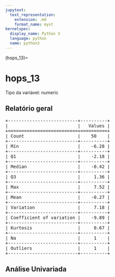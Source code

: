 ```yaml
--- 
jupytext:
  text_representation:
    extension: .md
    format_name: myst
kernelspec:
  display_name: Python 3
  language: python
  name: python3
---
```


(hops_13)= 

# hops_13
Tipo da variável: numeric
## Relatório geral

<pre>
+--------------------------+----------+
|                          |   Values |
+==========================+==========+
| Count                    |    50    |
+--------------------------+----------+
| Mín                      |    -6.28 |
+--------------------------+----------+
| Q1                       |    -2.18 |
+--------------------------+----------+
| Median                   |    -0.42 |
+--------------------------+----------+
| Q3                       |     1.36 |
+--------------------------+----------+
| Max                      |     7.52 |
+--------------------------+----------+
| Mean                     |    -0.27 |
+--------------------------+----------+
| Variation                |     7.18 |
+--------------------------+----------+
| Coefficient of variation |    -9.89 |
+--------------------------+----------+
| Kurtosis                 |     0.67 |
+--------------------------+----------+
| Na                       |     1    |
+--------------------------+----------+
| Outliers                 |     1    |
+--------------------------+----------+
</pre>



## Análise Univariada

<div><script src="https://cdn.plot.ly/plotly-latest.min.js"></script><div class="plotly-graph-div" id="64e55430-56a7-443c-b570-0d31006a9138" style="height:100%; width:100%;"></div><script type="text/javascript">                                    window.PLOTLYENV=window.PLOTLYENV || {};                                    if (document.getElementById("64e55430-56a7-443c-b570-0d31006a9138")) {                    Plotly.newPlot(                        "64e55430-56a7-443c-b570-0d31006a9138",                        [{"hovertemplate": "<b>%{x}:</b> %{y}", "legendgroup": "fill", "marker": {"color": "rgba(233, 75, 59, 1)"}, "name": "Fill", "showlegend": true, "type": "scatter", "x": ["2015-04-30T00:00:00", "2015-05-31T00:00:00", "2015-06-30T00:00:00", "2015-07-31T00:00:00", "2015-08-31T00:00:00", "2015-09-30T00:00:00", "2015-10-31T00:00:00", "2015-11-30T00:00:00", "2015-12-31T00:00:00", "2016-01-31T00:00:00", "2016-02-29T00:00:00", "2016-03-31T00:00:00", "2016-04-30T00:00:00", "2016-05-31T00:00:00", "2016-06-30T00:00:00", "2016-07-31T00:00:00", "2016-08-31T00:00:00", "2016-09-30T00:00:00", "2016-10-31T00:00:00", "2016-11-30T00:00:00", "2016-12-31T00:00:00", "2017-01-31T00:00:00", "2017-02-28T00:00:00", "2017-03-31T00:00:00", "2017-04-30T00:00:00", "2017-05-31T00:00:00", "2017-06-30T00:00:00", "2017-07-31T00:00:00", "2017-08-31T00:00:00", "2017-09-30T00:00:00", "2017-10-31T00:00:00", "2017-11-30T00:00:00", "2017-12-31T00:00:00", "2018-01-31T00:00:00", "2018-02-28T00:00:00", "2018-03-31T00:00:00", "2018-04-30T00:00:00", "2018-05-31T00:00:00", "2018-06-30T00:00:00", "2018-07-31T00:00:00", "2018-08-31T00:00:00", "2018-09-30T00:00:00", "2018-10-31T00:00:00", "2018-11-30T00:00:00", "2018-12-31T00:00:00", "2019-01-31T00:00:00", "2019-02-28T00:00:00", "2019-03-31T00:00:00", "2019-04-30T00:00:00", "2019-05-31T00:00:00", "2019-06-30T00:00:00"], "xaxis": "x", "y": [1.0, 1.0, -2.39992854285104, 7.518697916705714, 0.7272353038238409, -1.4826798573581037, 1.4146050457705388, -4.545039859058728, -2.502405137925936, 2.141155843974787, -1.826649887522136, -1.0672450563983014, 1.6115585694393455, -3.61447410653326, -0.4479222639595161, 0.6226314182954265, 2.83529279375688, 5.71819889309228, -1.1033469065982646, 0.6881368525396075, -0.4001513239541476, 0.6599859032139798, -0.2906751273565181, 2.2543415824497157, -0.453037193945528, -0.4451991023176003, -1.2506089725128893, 1.8221650020126519, -2.7306794660300797, -2.437488523276316, 1.0981514429200123, 0.1653312727857586, -3.100656777186641, 3.27610819019036, -1.2688053583075996, 1.9875752113852447, -6.281178743456224, 0.7867591456395385, -2.2936219932609982, 1.9461585758149205, -5.146462839798361, -1.1413496072320066, 2.3133634299917416, -3.0505581432061497, 1.2063343408396527, -3.6338636680740986, -0.5160037013348446, -0.13094575002214126, 4.033948741132464, -4.984962496790418, -0.8208885089934747], "yaxis": "y"}, {"hovertemplate": "<b>%{x}:</b> %{y}", "legendgroup": "orig", "marker": {"color": "rgba(20, 36, 44, 1)"}, "name": "Original", "showlegend": true, "type": "scatter", "x": ["2015-04-30T00:00:00", "2015-05-31T00:00:00", "2015-06-30T00:00:00", "2015-07-31T00:00:00", "2015-08-31T00:00:00", "2015-09-30T00:00:00", "2015-10-31T00:00:00", "2015-11-30T00:00:00", "2015-12-31T00:00:00", "2016-01-31T00:00:00", "2016-02-29T00:00:00", "2016-03-31T00:00:00", "2016-04-30T00:00:00", "2016-05-31T00:00:00", "2016-06-30T00:00:00", "2016-07-31T00:00:00", "2016-08-31T00:00:00", "2016-09-30T00:00:00", "2016-10-31T00:00:00", "2016-11-30T00:00:00", "2016-12-31T00:00:00", "2017-01-31T00:00:00", "2017-02-28T00:00:00", "2017-03-31T00:00:00", "2017-04-30T00:00:00", "2017-05-31T00:00:00", "2017-06-30T00:00:00", "2017-07-31T00:00:00", "2017-08-31T00:00:00", "2017-09-30T00:00:00", "2017-10-31T00:00:00", "2017-11-30T00:00:00", "2017-12-31T00:00:00", "2018-01-31T00:00:00", "2018-02-28T00:00:00", "2018-03-31T00:00:00", "2018-04-30T00:00:00", "2018-05-31T00:00:00", "2018-06-30T00:00:00", "2018-07-31T00:00:00", "2018-08-31T00:00:00", "2018-09-30T00:00:00", "2018-10-31T00:00:00", "2018-11-30T00:00:00", "2018-12-31T00:00:00", "2019-01-31T00:00:00", "2019-02-28T00:00:00", "2019-03-31T00:00:00", "2019-04-30T00:00:00", "2019-05-31T00:00:00", "2019-06-30T00:00:00"], "xaxis": "x", "y": [null, 1.0, -2.39992854285104, 7.518697916705714, 0.7272353038238409, -1.4826798573581037, 1.4146050457705388, -4.545039859058728, -2.502405137925936, 2.141155843974787, -1.826649887522136, -1.0672450563983014, 1.6115585694393455, -3.61447410653326, -0.4479222639595161, 0.6226314182954265, 2.83529279375688, 5.71819889309228, -1.1033469065982646, 0.6881368525396075, -0.4001513239541476, 0.6599859032139798, -0.2906751273565181, 2.2543415824497157, -0.453037193945528, -0.4451991023176003, -1.2506089725128893, 1.8221650020126519, -2.7306794660300797, -2.437488523276316, 1.0981514429200123, 0.1653312727857586, -3.100656777186641, 3.27610819019036, -1.2688053583075996, 1.9875752113852447, -6.281178743456224, 0.7867591456395385, -2.2936219932609982, 1.9461585758149205, -5.146462839798361, -1.1413496072320066, 2.3133634299917416, -3.0505581432061497, 1.2063343408396527, -3.6338636680740986, -0.5160037013348446, -0.13094575002214126, 4.033948741132464, -4.984962496790418, -0.8208885089934747], "yaxis": "y"}, {"hovertemplate": "<b>%{x}:</b> %{y}", "legendgroup": "fill", "marker": {"color": "rgba(233, 75, 59, 1)"}, "name": "Fill", "showlegend": false, "type": "scatter", "x": ["2015-04-30T00:00:00", "2015-05-31T00:00:00", "2015-06-30T00:00:00", "2015-07-31T00:00:00", "2015-08-31T00:00:00", "2015-09-30T00:00:00", "2015-10-31T00:00:00", "2015-11-30T00:00:00", "2015-12-31T00:00:00", "2016-01-31T00:00:00", "2016-02-29T00:00:00", "2016-03-31T00:00:00", "2016-04-30T00:00:00", "2016-05-31T00:00:00", "2016-06-30T00:00:00", "2016-07-31T00:00:00", "2016-08-31T00:00:00", "2016-09-30T00:00:00", "2016-10-31T00:00:00", "2016-11-30T00:00:00", "2016-12-31T00:00:00", "2017-01-31T00:00:00", "2017-02-28T00:00:00", "2017-03-31T00:00:00", "2017-04-30T00:00:00", "2017-05-31T00:00:00", "2017-06-30T00:00:00", "2017-07-31T00:00:00", "2017-08-31T00:00:00", "2017-09-30T00:00:00", "2017-10-31T00:00:00", "2017-11-30T00:00:00", "2017-12-31T00:00:00", "2018-01-31T00:00:00", "2018-02-28T00:00:00", "2018-03-31T00:00:00", "2018-04-30T00:00:00", "2018-05-31T00:00:00", "2018-06-30T00:00:00", "2018-07-31T00:00:00", "2018-08-31T00:00:00", "2018-09-30T00:00:00", "2018-10-31T00:00:00", "2018-11-30T00:00:00", "2018-12-31T00:00:00", "2019-01-31T00:00:00", "2019-02-28T00:00:00", "2019-03-31T00:00:00", "2019-04-30T00:00:00", "2019-05-31T00:00:00", "2019-06-30T00:00:00"], "xaxis": "x2", "y": [null, 1.0, -2.39992854285104, 7.518697916705714, 0.7272353038238409, -1.4826798573581037, 1.4146050457705388, -4.545039859058728, -2.502405137925936, 2.141155843974787, -1.826649887522136, -1.0672450563983014, 1.6115585694393455, -3.61447410653326, -0.4479222639595161, 0.6226314182954265, 2.83529279375688, 5.71819889309228, -1.1033469065982646, 0.6881368525396075, -0.4001513239541476, 0.6599859032139798, -0.2906751273565181, 2.2543415824497157, -0.453037193945528, -0.4451991023176003, -1.2506089725128893, 1.8221650020126519, -2.7306794660300797, -2.437488523276316, 1.0981514429200123, 0.1653312727857586, -3.100656777186641, 3.27610819019036, -1.2688053583075996, 1.9875752113852447, -6.281178743456224, 0.7867591456395385, -2.2936219932609982, 1.9461585758149205, -5.146462839798361, -1.1413496072320066, 2.3133634299917416, -3.0505581432061497, 1.2063343408396527, -3.6338636680740986, -0.5160037013348446, -0.13094575002214126, 4.033948741132464, -4.984962496790418, -0.8208885089934747], "yaxis": "y2"}, {"hovertemplate": "<b>%{x}:</b> %{y}", "legendgroup": "orig", "marker": {"color": "rgba(20, 36, 44, 1)"}, "name": "Original", "showlegend": false, "type": "scatter", "x": ["2015-04-30T00:00:00", "2015-05-31T00:00:00", "2015-06-30T00:00:00", "2015-07-31T00:00:00", "2015-08-31T00:00:00", "2015-09-30T00:00:00", "2015-10-31T00:00:00", "2015-11-30T00:00:00", "2015-12-31T00:00:00", "2016-01-31T00:00:00", "2016-02-29T00:00:00", "2016-03-31T00:00:00", "2016-04-30T00:00:00", "2016-05-31T00:00:00", "2016-06-30T00:00:00", "2016-07-31T00:00:00", "2016-08-31T00:00:00", "2016-09-30T00:00:00", "2016-10-31T00:00:00", "2016-11-30T00:00:00", "2016-12-31T00:00:00", "2017-01-31T00:00:00", "2017-02-28T00:00:00", "2017-03-31T00:00:00", "2017-04-30T00:00:00", "2017-05-31T00:00:00", "2017-06-30T00:00:00", "2017-07-31T00:00:00", "2017-08-31T00:00:00", "2017-09-30T00:00:00", "2017-10-31T00:00:00", "2017-11-30T00:00:00", "2017-12-31T00:00:00", "2018-01-31T00:00:00", "2018-02-28T00:00:00", "2018-03-31T00:00:00", "2018-04-30T00:00:00", "2018-05-31T00:00:00", "2018-06-30T00:00:00", "2018-07-31T00:00:00", "2018-08-31T00:00:00", "2018-09-30T00:00:00", "2018-10-31T00:00:00", "2018-11-30T00:00:00", "2018-12-31T00:00:00", "2019-01-31T00:00:00", "2019-02-28T00:00:00", "2019-03-31T00:00:00", "2019-04-30T00:00:00", "2019-05-31T00:00:00", "2019-06-30T00:00:00"], "xaxis": "x2", "y": [null, 1.0, -2.39992854285104, 7.518697916705714, 0.7272353038238409, -1.4826798573581037, 1.4146050457705388, -4.545039859058728, -2.502405137925936, 2.141155843974787, -1.826649887522136, -1.0672450563983014, 1.6115585694393455, -3.61447410653326, -0.4479222639595161, 0.6226314182954265, 2.83529279375688, 5.71819889309228, -1.1033469065982646, 0.6881368525396075, -0.4001513239541476, 0.6599859032139798, -0.2906751273565181, 2.2543415824497157, -0.453037193945528, -0.4451991023176003, -1.2506089725128893, 1.8221650020126519, -2.7306794660300797, -2.437488523276316, 1.0981514429200123, 0.1653312727857586, -3.100656777186641, 3.27610819019036, -1.2688053583075996, 1.9875752113852447, -6.281178743456224, 0.7867591456395385, -2.2936219932609982, 1.9461585758149205, -5.146462839798361, -1.1413496072320066, 2.3133634299917416, -3.0505581432061497, 1.2063343408396527, -3.6338636680740986, -0.5160037013348446, -0.13094575002214126, 4.033948741132464, -4.984962496790418, -0.8208885089934747], "yaxis": "y2"}],                        {"annotations": [{"font": {"size": 16}, "showarrow": false, "text": "Backward fill", "x": 0.5, "xanchor": "center", "xref": "paper", "y": 1.0, "yanchor": "bottom", "yref": "paper"}, {"font": {"size": 16}, "showarrow": false, "text": "Interpola\u00e7\u00e3o linear", "x": 0.5, "xanchor": "center", "xref": "paper", "y": 0.425, "yanchor": "bottom", "yref": "paper"}], "hovermode": "closest", "margin": {"b": 50, "l": 50, "r": 50, "t": 100}, "paper_bgcolor": "rgba(0, 0, 0, 0)", "plot_bgcolor": "rgb(243, 243, 243)", "separators": ",.", "template": {"data": {"bar": [{"error_x": {"color": "#2a3f5f"}, "error_y": {"color": "#2a3f5f"}, "marker": {"line": {"color": "#E5ECF6", "width": 0.5}}, "type": "bar"}], "barpolar": [{"marker": {"line": {"color": "#E5ECF6", "width": 0.5}}, "type": "barpolar"}], "carpet": [{"aaxis": {"endlinecolor": "#2a3f5f", "gridcolor": "white", "linecolor": "white", "minorgridcolor": "white", "startlinecolor": "#2a3f5f"}, "baxis": {"endlinecolor": "#2a3f5f", "gridcolor": "white", "linecolor": "white", "minorgridcolor": "white", "startlinecolor": "#2a3f5f"}, "type": "carpet"}], "choropleth": [{"colorbar": {"outlinewidth": 0, "ticks": ""}, "type": "choropleth"}], "contour": [{"colorbar": {"outlinewidth": 0, "ticks": ""}, "colorscale": [[0.0, "#0d0887"], [0.1111111111111111, "#46039f"], [0.2222222222222222, "#7201a8"], [0.3333333333333333, "#9c179e"], [0.4444444444444444, "#bd3786"], [0.5555555555555556, "#d8576b"], [0.6666666666666666, "#ed7953"], [0.7777777777777778, "#fb9f3a"], [0.8888888888888888, "#fdca26"], [1.0, "#f0f921"]], "type": "contour"}], "contourcarpet": [{"colorbar": {"outlinewidth": 0, "ticks": ""}, "type": "contourcarpet"}], "heatmap": [{"colorbar": {"outlinewidth": 0, "ticks": ""}, "colorscale": [[0.0, "#0d0887"], [0.1111111111111111, "#46039f"], [0.2222222222222222, "#7201a8"], [0.3333333333333333, "#9c179e"], [0.4444444444444444, "#bd3786"], [0.5555555555555556, "#d8576b"], [0.6666666666666666, "#ed7953"], [0.7777777777777778, "#fb9f3a"], [0.8888888888888888, "#fdca26"], [1.0, "#f0f921"]], "type": "heatmap"}], "heatmapgl": [{"colorbar": {"outlinewidth": 0, "ticks": ""}, "colorscale": [[0.0, "#0d0887"], [0.1111111111111111, "#46039f"], [0.2222222222222222, "#7201a8"], [0.3333333333333333, "#9c179e"], [0.4444444444444444, "#bd3786"], [0.5555555555555556, "#d8576b"], [0.6666666666666666, "#ed7953"], [0.7777777777777778, "#fb9f3a"], [0.8888888888888888, "#fdca26"], [1.0, "#f0f921"]], "type": "heatmapgl"}], "histogram": [{"marker": {"colorbar": {"outlinewidth": 0, "ticks": ""}}, "type": "histogram"}], "histogram2d": [{"colorbar": {"outlinewidth": 0, "ticks": ""}, "colorscale": [[0.0, "#0d0887"], [0.1111111111111111, "#46039f"], [0.2222222222222222, "#7201a8"], [0.3333333333333333, "#9c179e"], [0.4444444444444444, "#bd3786"], [0.5555555555555556, "#d8576b"], [0.6666666666666666, "#ed7953"], [0.7777777777777778, "#fb9f3a"], [0.8888888888888888, "#fdca26"], [1.0, "#f0f921"]], "type": "histogram2d"}], "histogram2dcontour": [{"colorbar": {"outlinewidth": 0, "ticks": ""}, "colorscale": [[0.0, "#0d0887"], [0.1111111111111111, "#46039f"], [0.2222222222222222, "#7201a8"], [0.3333333333333333, "#9c179e"], [0.4444444444444444, "#bd3786"], [0.5555555555555556, "#d8576b"], [0.6666666666666666, "#ed7953"], [0.7777777777777778, "#fb9f3a"], [0.8888888888888888, "#fdca26"], [1.0, "#f0f921"]], "type": "histogram2dcontour"}], "mesh3d": [{"colorbar": {"outlinewidth": 0, "ticks": ""}, "type": "mesh3d"}], "parcoords": [{"line": {"colorbar": {"outlinewidth": 0, "ticks": ""}}, "type": "parcoords"}], "pie": [{"automargin": true, "type": "pie"}], "scatter": [{"marker": {"colorbar": {"outlinewidth": 0, "ticks": ""}}, "type": "scatter"}], "scatter3d": [{"line": {"colorbar": {"outlinewidth": 0, "ticks": ""}}, "marker": {"colorbar": {"outlinewidth": 0, "ticks": ""}}, "type": "scatter3d"}], "scattercarpet": [{"marker": {"colorbar": {"outlinewidth": 0, "ticks": ""}}, "type": "scattercarpet"}], "scattergeo": [{"marker": {"colorbar": {"outlinewidth": 0, "ticks": ""}}, "type": "scattergeo"}], "scattergl": [{"marker": {"colorbar": {"outlinewidth": 0, "ticks": ""}}, "type": "scattergl"}], "scattermapbox": [{"marker": {"colorbar": {"outlinewidth": 0, "ticks": ""}}, "type": "scattermapbox"}], "scatterpolar": [{"marker": {"colorbar": {"outlinewidth": 0, "ticks": ""}}, "type": "scatterpolar"}], "scatterpolargl": [{"marker": {"colorbar": {"outlinewidth": 0, "ticks": ""}}, "type": "scatterpolargl"}], "scatterternary": [{"marker": {"colorbar": {"outlinewidth": 0, "ticks": ""}}, "type": "scatterternary"}], "surface": [{"colorbar": {"outlinewidth": 0, "ticks": ""}, "colorscale": [[0.0, "#0d0887"], [0.1111111111111111, "#46039f"], [0.2222222222222222, "#7201a8"], [0.3333333333333333, "#9c179e"], [0.4444444444444444, "#bd3786"], [0.5555555555555556, "#d8576b"], [0.6666666666666666, "#ed7953"], [0.7777777777777778, "#fb9f3a"], [0.8888888888888888, "#fdca26"], [1.0, "#f0f921"]], "type": "surface"}], "table": [{"cells": {"fill": {"color": "#EBF0F8"}, "line": {"color": "white"}}, "header": {"fill": {"color": "#C8D4E3"}, "line": {"color": "white"}}, "type": "table"}]}, "layout": {"annotationdefaults": {"arrowcolor": "#2a3f5f", "arrowhead": 0, "arrowwidth": 1}, "coloraxis": {"colorbar": {"outlinewidth": 0, "ticks": ""}}, "colorscale": {"diverging": [[0, "#8e0152"], [0.1, "#c51b7d"], [0.2, "#de77ae"], [0.3, "#f1b6da"], [0.4, "#fde0ef"], [0.5, "#f7f7f7"], [0.6, "#e6f5d0"], [0.7, "#b8e186"], [0.8, "#7fbc41"], [0.9, "#4d9221"], [1, "#276419"]], "sequential": [[0.0, "#0d0887"], [0.1111111111111111, "#46039f"], [0.2222222222222222, "#7201a8"], [0.3333333333333333, "#9c179e"], [0.4444444444444444, "#bd3786"], [0.5555555555555556, "#d8576b"], [0.6666666666666666, "#ed7953"], [0.7777777777777778, "#fb9f3a"], [0.8888888888888888, "#fdca26"], [1.0, "#f0f921"]], "sequentialminus": [[0.0, "#0d0887"], [0.1111111111111111, "#46039f"], [0.2222222222222222, "#7201a8"], [0.3333333333333333, "#9c179e"], [0.4444444444444444, "#bd3786"], [0.5555555555555556, "#d8576b"], [0.6666666666666666, "#ed7953"], [0.7777777777777778, "#fb9f3a"], [0.8888888888888888, "#fdca26"], [1.0, "#f0f921"]]}, "colorway": ["#636efa", "#EF553B", "#00cc96", "#ab63fa", "#FFA15A", "#19d3f3", "#FF6692", "#B6E880", "#FF97FF", "#FECB52"], "font": {"color": "#2a3f5f"}, "geo": {"bgcolor": "white", "lakecolor": "white", "landcolor": "#E5ECF6", "showlakes": true, "showland": true, "subunitcolor": "white"}, "hoverlabel": {"align": "left"}, "hovermode": "closest", "mapbox": {"style": "light"}, "paper_bgcolor": "white", "plot_bgcolor": "#E5ECF6", "polar": {"angularaxis": {"gridcolor": "white", "linecolor": "white", "ticks": ""}, "bgcolor": "#E5ECF6", "radialaxis": {"gridcolor": "white", "linecolor": "white", "ticks": ""}}, "scene": {"xaxis": {"backgroundcolor": "#E5ECF6", "gridcolor": "white", "gridwidth": 2, "linecolor": "white", "showbackground": true, "ticks": "", "zerolinecolor": "white"}, "yaxis": {"backgroundcolor": "#E5ECF6", "gridcolor": "white", "gridwidth": 2, "linecolor": "white", "showbackground": true, "ticks": "", "zerolinecolor": "white"}, "zaxis": {"backgroundcolor": "#E5ECF6", "gridcolor": "white", "gridwidth": 2, "linecolor": "white", "showbackground": true, "ticks": "", "zerolinecolor": "white"}}, "shapedefaults": {"line": {"color": "#2a3f5f"}}, "ternary": {"aaxis": {"gridcolor": "white", "linecolor": "white", "ticks": ""}, "baxis": {"gridcolor": "white", "linecolor": "white", "ticks": ""}, "bgcolor": "#E5ECF6", "caxis": {"gridcolor": "white", "linecolor": "white", "ticks": ""}}, "title": {"x": 0.05}, "xaxis": {"automargin": true, "gridcolor": "white", "linecolor": "white", "ticks": "", "title": {"standoff": 15}, "zerolinecolor": "white", "zerolinewidth": 2}, "yaxis": {"automargin": true, "gridcolor": "white", "linecolor": "white", "ticks": "", "title": {"standoff": 15}, "zerolinecolor": "white", "zerolinewidth": 2}}}, "title": {"text": "hops_13"}, "xaxis": {"anchor": "y", "domain": [0.0, 1.0], "linecolor": "rgba(100, 100, 100, 0)", "matches": "x2", "rangeselector": {"buttons": [{"count": 1, "label": "1m", "step": "month", "stepmode": "backward"}, {"count": 6, "label": "6m", "step": "month", "stepmode": "backward"}, {"count": 1, "label": "YTD", "step": "year", "stepmode": "todate"}, {"count": 1, "label": "1y", "step": "year", "stepmode": "backward"}, {"step": "all"}]}, "showgrid": false, "showticklabels": false, "tickfont": {"color": "rgba(100, 100, 100, 0.8)"}, "zeroline": false}, "xaxis2": {"anchor": "y2", "domain": [0.0, 1.0], "linecolor": "rgba(100, 100, 100, 0)", "rangeslider": {"thickness": 0.05, "visible": true}, "showgrid": false, "tickfont": {"color": "rgba(100, 100, 100, 0.8)"}, "zeroline": false}, "yaxis": {"anchor": "x", "domain": [0.575, 1.0], "linecolor": "rgba(100, 100, 100, 0)", "showgrid": false, "tickfont": {"color": "rgba(100, 100, 100, 0.8)"}, "zeroline": false}, "yaxis2": {"anchor": "x2", "domain": [0.0, 0.425], "linecolor": "rgba(100, 100, 100, 0)", "showgrid": false, "tickfont": {"color": "rgba(100, 100, 100, 0.8)"}, "zeroline": false}},                        {"displayModeBar": false, "showTips": false, "responsive": true}                    )                };                            </script></div>

<div><script src="https://cdn.plot.ly/plotly-latest.min.js"></script><div class="plotly-graph-div" id="a7bb853c-43e4-4e99-8545-4d07ac0f5c2e" style="height:800px; width:800px;"></div><script type="text/javascript">                                    window.PLOTLYENV=window.PLOTLYENV || {};                                    if (document.getElementById("a7bb853c-43e4-4e99-8545-4d07ac0f5c2e")) {                    Plotly.newPlot(                        "a7bb853c-43e4-4e99-8545-4d07ac0f5c2e",                        [{"hovertemplate": "%{y:,.2f}<extra></extra>", "marker": {"color": "rgba(20, 36, 44, 0.7)"}, "mode": "lines", "type": "scatter", "x": ["2015-04-30T00:00:00", "2015-05-31T00:00:00", "2015-06-30T00:00:00", "2015-07-31T00:00:00", "2015-08-31T00:00:00", "2015-09-30T00:00:00", "2015-10-31T00:00:00", "2015-11-30T00:00:00", "2015-12-31T00:00:00", "2016-01-31T00:00:00", "2016-02-29T00:00:00", "2016-03-31T00:00:00", "2016-04-30T00:00:00", "2016-05-31T00:00:00", "2016-06-30T00:00:00", "2016-07-31T00:00:00", "2016-08-31T00:00:00", "2016-09-30T00:00:00", "2016-10-31T00:00:00", "2016-11-30T00:00:00", "2016-12-31T00:00:00", "2017-01-31T00:00:00", "2017-02-28T00:00:00", "2017-03-31T00:00:00", "2017-04-30T00:00:00", "2017-05-31T00:00:00", "2017-06-30T00:00:00", "2017-07-31T00:00:00", "2017-08-31T00:00:00", "2017-09-30T00:00:00", "2017-10-31T00:00:00", "2017-11-30T00:00:00", "2017-12-31T00:00:00", "2018-01-31T00:00:00", "2018-02-28T00:00:00", "2018-03-31T00:00:00", "2018-04-30T00:00:00", "2018-05-31T00:00:00", "2018-06-30T00:00:00", "2018-07-31T00:00:00", "2018-08-31T00:00:00", "2018-09-30T00:00:00", "2018-10-31T00:00:00", "2018-11-30T00:00:00", "2018-12-31T00:00:00", "2019-01-31T00:00:00", "2019-02-28T00:00:00", "2019-03-31T00:00:00", "2019-04-30T00:00:00", "2019-05-31T00:00:00", "2019-06-30T00:00:00"], "xaxis": "x", "y": [1.0, 1.0, -2.39992854285104, 7.518697916705714, 0.7272353038238409, -1.4826798573581037, 1.4146050457705388, -4.545039859058728, -2.502405137925936, 2.141155843974787, -1.826649887522136, -1.0672450563983014, 1.6115585694393455, -3.61447410653326, -0.4479222639595161, 0.6226314182954265, 2.83529279375688, 5.71819889309228, -1.1033469065982646, 0.6881368525396075, -0.4001513239541476, 0.6599859032139798, -0.2906751273565181, 2.2543415824497157, -0.453037193945528, -0.4451991023176003, -1.2506089725128893, 1.8221650020126519, -2.7306794660300797, -2.437488523276316, 1.0981514429200123, 0.1653312727857586, -3.100656777186641, 3.27610819019036, -1.2688053583075996, 1.9875752113852447, -6.281178743456224, 0.7867591456395385, -2.2936219932609982, 1.9461585758149205, -5.146462839798361, -1.1413496072320066, 2.3133634299917416, -3.0505581432061497, 1.2063343408396527, -3.6338636680740986, -0.5160037013348446, -0.13094575002214126, 4.033948741132464, -4.984962496790418, -0.8208885089934747], "yaxis": "y"}, {"hovertemplate": "%{y:,.2f}<extra></extra>", "marker": {"color": "rgba(20, 36, 44, 0.7)"}, "mode": "lines", "type": "scatter", "x": ["2015-04-30T00:00:00", "2015-05-31T00:00:00", "2015-06-30T00:00:00", "2015-07-31T00:00:00", "2015-08-31T00:00:00", "2015-09-30T00:00:00", "2015-10-31T00:00:00", "2015-11-30T00:00:00", "2015-12-31T00:00:00", "2016-01-31T00:00:00", "2016-02-29T00:00:00", "2016-03-31T00:00:00", "2016-04-30T00:00:00", "2016-05-31T00:00:00", "2016-06-30T00:00:00", "2016-07-31T00:00:00", "2016-08-31T00:00:00", "2016-09-30T00:00:00", "2016-10-31T00:00:00", "2016-11-30T00:00:00", "2016-12-31T00:00:00", "2017-01-31T00:00:00", "2017-02-28T00:00:00", "2017-03-31T00:00:00", "2017-04-30T00:00:00", "2017-05-31T00:00:00", "2017-06-30T00:00:00", "2017-07-31T00:00:00", "2017-08-31T00:00:00", "2017-09-30T00:00:00", "2017-10-31T00:00:00", "2017-11-30T00:00:00", "2017-12-31T00:00:00", "2018-01-31T00:00:00", "2018-02-28T00:00:00", "2018-03-31T00:00:00", "2018-04-30T00:00:00", "2018-05-31T00:00:00", "2018-06-30T00:00:00", "2018-07-31T00:00:00", "2018-08-31T00:00:00", "2018-09-30T00:00:00", "2018-10-31T00:00:00", "2018-11-30T00:00:00", "2018-12-31T00:00:00", "2019-01-31T00:00:00", "2019-02-28T00:00:00", "2019-03-31T00:00:00", "2019-04-30T00:00:00", "2019-05-31T00:00:00", "2019-06-30T00:00:00"], "xaxis": "x2", "y": [-0.8695849892848754, -0.7950692592105119, -0.7205535291361483, -0.6460377990617849, -0.5715220689874214, -0.49700633891305784, 0.023627087823358983, -0.14316105955555403, -0.2540972190406264, -0.46009972818724154, -0.6596001035404603, -0.27172776019115097, -0.0766058102710852, 0.03652855469681204, 0.34217149326223395, 0.3680499879793581, 0.3703335221212253, 0.5727319137467934, 0.6251065335577577, 0.6711348352590404, 0.7697426809116357, 0.7862779673767961, 0.6043430225405573, 0.032607202700742355, -0.21548400841802082, -0.14553847634450298, -0.2798431027189339, -0.2833590679796053, -0.2151093989785512, -0.26698009072919915, -0.5209345874198311, -0.7124422249845627, -0.7045695071841864, -0.742861984140263, -0.8383532258055136, -0.8850050782106792, -0.7803654572475108, -0.8637270167858516, -0.8182644458677522, -0.926721976711009, -1.1832707350981633, -1.240175706116273, -0.8986504343170522, -0.7093418575604382, -0.8884663641505395, -1.043945085124164, -1.0654565695291116, -1.0869680539340592, -1.108479538339007, -1.1299910227439545, -1.151502507148902], "yaxis": "y2"}, {"hovertemplate": "%{y:,.2f}<extra></extra>", "marker": {"color": "rgba(20, 36, 44, 0.7)"}, "mode": "lines", "type": "scatter", "x": ["2015-04-30T00:00:00", "2015-05-31T00:00:00", "2015-06-30T00:00:00", "2015-07-31T00:00:00", "2015-08-31T00:00:00", "2015-09-30T00:00:00", "2015-10-31T00:00:00", "2015-11-30T00:00:00", "2015-12-31T00:00:00", "2016-01-31T00:00:00", "2016-02-29T00:00:00", "2016-03-31T00:00:00", "2016-04-30T00:00:00", "2016-05-31T00:00:00", "2016-06-30T00:00:00", "2016-07-31T00:00:00", "2016-08-31T00:00:00", "2016-09-30T00:00:00", "2016-10-31T00:00:00", "2016-11-30T00:00:00", "2016-12-31T00:00:00", "2017-01-31T00:00:00", "2017-02-28T00:00:00", "2017-03-31T00:00:00", "2017-04-30T00:00:00", "2017-05-31T00:00:00", "2017-06-30T00:00:00", "2017-07-31T00:00:00", "2017-08-31T00:00:00", "2017-09-30T00:00:00", "2017-10-31T00:00:00", "2017-11-30T00:00:00", "2017-12-31T00:00:00", "2018-01-31T00:00:00", "2018-02-28T00:00:00", "2018-03-31T00:00:00", "2018-04-30T00:00:00", "2018-05-31T00:00:00", "2018-06-30T00:00:00", "2018-07-31T00:00:00", "2018-08-31T00:00:00", "2018-09-30T00:00:00", "2018-10-31T00:00:00", "2018-11-30T00:00:00", "2018-12-31T00:00:00", "2019-01-31T00:00:00", "2019-02-28T00:00:00", "2019-03-31T00:00:00", "2019-04-30T00:00:00", "2019-05-31T00:00:00", "2019-06-30T00:00:00"], "xaxis": "x3", "y": [0.3814086058028884, -1.082969497465969, -1.127949267536906, 3.1384768126072156, -0.8897150113694253, 0.31107415226617485, 0.9124524735667258, -1.6730335220677222, -1.1408257517340619, 0.7650501453017523, -0.6967204290898654, 1.1027512897191933, 0.3814086058028884, -1.082969497465969, -1.127949267536906, 3.1384768126072156, -0.8897150113694253, 0.31107415226617485, 0.9124524735667258, -1.6730335220677222, -1.1408257517340619, 0.7650501453017523, -0.6967204290898654, 1.1027512897191933, 0.3814086058028884, -1.082969497465969, -1.127949267536906, 3.1384768126072156, -0.8897150113694253, 0.31107415226617485, 0.9124524735667258, -1.6730335220677222, -1.1408257517340619, 0.7650501453017523, -0.6967204290898654, 1.1027512897191933, 0.3814086058028884, -1.082969497465969, -1.127949267536906, 3.1384768126072156, -0.8897150113694253, 0.31107415226617485, 0.9124524735667258, -1.6730335220677222, -1.1408257517340619, 0.7650501453017523, -0.6967204290898654, 1.1027512897191933, 0.3814086058028884, -1.082969497465969, -1.127949267536906], "yaxis": "y3"}, {"hovertemplate": "%{y:,.2f}<extra></extra>", "marker": {"color": "rgba(20, 36, 44, 0.7)"}, "mode": "lines", "type": "scatter", "x": ["2015-04-30T00:00:00", "2015-05-31T00:00:00", "2015-06-30T00:00:00", "2015-07-31T00:00:00", "2015-08-31T00:00:00", "2015-09-30T00:00:00", "2015-10-31T00:00:00", "2015-11-30T00:00:00", "2015-12-31T00:00:00", "2016-01-31T00:00:00", "2016-02-29T00:00:00", "2016-03-31T00:00:00", "2016-04-30T00:00:00", "2016-05-31T00:00:00", "2016-06-30T00:00:00", "2016-07-31T00:00:00", "2016-08-31T00:00:00", "2016-09-30T00:00:00", "2016-10-31T00:00:00", "2016-11-30T00:00:00", "2016-12-31T00:00:00", "2017-01-31T00:00:00", "2017-02-28T00:00:00", "2017-03-31T00:00:00", "2017-04-30T00:00:00", "2017-05-31T00:00:00", "2017-06-30T00:00:00", "2017-07-31T00:00:00", "2017-08-31T00:00:00", "2017-09-30T00:00:00", "2017-10-31T00:00:00", "2017-11-30T00:00:00", "2017-12-31T00:00:00", "2018-01-31T00:00:00", "2018-02-28T00:00:00", "2018-03-31T00:00:00", "2018-04-30T00:00:00", "2018-05-31T00:00:00", "2018-06-30T00:00:00", "2018-07-31T00:00:00", "2018-08-31T00:00:00", "2018-09-30T00:00:00", "2018-10-31T00:00:00", "2018-11-30T00:00:00", "2018-12-31T00:00:00", "2019-01-31T00:00:00", "2019-02-28T00:00:00", "2019-03-31T00:00:00", "2019-04-30T00:00:00", "2019-05-31T00:00:00", "2019-06-30T00:00:00"], "xaxis": "x4", "y": [1.4881763834819872, 2.8780387566764807, -0.5514257461779857, 5.026258903160283, 2.1884723841806877, -1.2967476707112207, 0.47852548438045395, -2.7288452774354517, -1.1074821671512478, 1.836205426860276, -0.47032935489181016, -1.8982685859263437, 1.3067557739075424, -2.5680331637641034, 0.3378555103151559, -2.883895382291147, 3.35467428300508, 4.834392827079313, -2.640905913722748, 1.6900355393482893, -0.029068253131721455, -0.8913422094645687, -0.19829772080720998, 1.11898309002978, -0.6189617913303955, 0.7833088714928717, 0.15718339774295065, -1.0329527426149583, -1.6258550556821034, -2.481582584813292, 0.7066335567731176, 2.5508070198380435, -1.2552615182683928, 3.253920029028871, 0.2662682965877795, 1.7698289998767305, -5.882221892011602, 2.733455659891359, -0.34740827985634004, -0.26559626008128623, -3.073477093330773, -0.21224805338190844, 2.299561390742068, -0.6681827635779896, 3.235626456724254, -3.354968728251687, 1.2461732972841324, -0.14672898580727545, 4.761019673668583, -2.772001976580494, 1.4585632656923333], "yaxis": "y4"}],                        {"annotations": [{"font": {"size": 16}, "showarrow": false, "text": "observacoes", "x": 0.5, "xanchor": "center", "xref": "paper", "y": 1.0, "yanchor": "bottom", "yref": "paper"}, {"font": {"size": 16}, "showarrow": false, "text": "tendencia", "x": 0.5, "xanchor": "center", "xref": "paper", "y": 0.6160000000000001, "yanchor": "bottom", "yref": "paper"}, {"font": {"size": 16}, "showarrow": false, "text": "sazonalidade", "x": 0.5, "xanchor": "center", "xref": "paper", "y": 0.38400000000000006, "yanchor": "bottom", "yref": "paper"}, {"font": {"size": 16}, "showarrow": false, "text": "residuo", "x": 0.5, "xanchor": "center", "xref": "paper", "y": 0.15200000000000002, "yanchor": "bottom", "yref": "paper"}], "font": {"color": "rgba(20, 36, 44, 0.7)"}, "height": 800, "hovermode": "x", "margin": {"b": 50, "l": 50, "r": 50, "t": 100}, "paper_bgcolor": "rgba(0, 0, 0, 0)", "plot_bgcolor": "rgb(243, 243, 243)", "separators": ",.", "showlegend": false, "template": {"data": {"bar": [{"error_x": {"color": "#2a3f5f"}, "error_y": {"color": "#2a3f5f"}, "marker": {"line": {"color": "#E5ECF6", "width": 0.5}}, "type": "bar"}], "barpolar": [{"marker": {"line": {"color": "#E5ECF6", "width": 0.5}}, "type": "barpolar"}], "carpet": [{"aaxis": {"endlinecolor": "#2a3f5f", "gridcolor": "white", "linecolor": "white", "minorgridcolor": "white", "startlinecolor": "#2a3f5f"}, "baxis": {"endlinecolor": "#2a3f5f", "gridcolor": "white", "linecolor": "white", "minorgridcolor": "white", "startlinecolor": "#2a3f5f"}, "type": "carpet"}], "choropleth": [{"colorbar": {"outlinewidth": 0, "ticks": ""}, "type": "choropleth"}], "contour": [{"colorbar": {"outlinewidth": 0, "ticks": ""}, "colorscale": [[0.0, "#0d0887"], [0.1111111111111111, "#46039f"], [0.2222222222222222, "#7201a8"], [0.3333333333333333, "#9c179e"], [0.4444444444444444, "#bd3786"], [0.5555555555555556, "#d8576b"], [0.6666666666666666, "#ed7953"], [0.7777777777777778, "#fb9f3a"], [0.8888888888888888, "#fdca26"], [1.0, "#f0f921"]], "type": "contour"}], "contourcarpet": [{"colorbar": {"outlinewidth": 0, "ticks": ""}, "type": "contourcarpet"}], "heatmap": [{"colorbar": {"outlinewidth": 0, "ticks": ""}, "colorscale": [[0.0, "#0d0887"], [0.1111111111111111, "#46039f"], [0.2222222222222222, "#7201a8"], [0.3333333333333333, "#9c179e"], [0.4444444444444444, "#bd3786"], [0.5555555555555556, "#d8576b"], [0.6666666666666666, "#ed7953"], [0.7777777777777778, "#fb9f3a"], [0.8888888888888888, "#fdca26"], [1.0, "#f0f921"]], "type": "heatmap"}], "heatmapgl": [{"colorbar": {"outlinewidth": 0, "ticks": ""}, "colorscale": [[0.0, "#0d0887"], [0.1111111111111111, "#46039f"], [0.2222222222222222, "#7201a8"], [0.3333333333333333, "#9c179e"], [0.4444444444444444, "#bd3786"], [0.5555555555555556, "#d8576b"], [0.6666666666666666, "#ed7953"], [0.7777777777777778, "#fb9f3a"], [0.8888888888888888, "#fdca26"], [1.0, "#f0f921"]], "type": "heatmapgl"}], "histogram": [{"marker": {"colorbar": {"outlinewidth": 0, "ticks": ""}}, "type": "histogram"}], "histogram2d": [{"colorbar": {"outlinewidth": 0, "ticks": ""}, "colorscale": [[0.0, "#0d0887"], [0.1111111111111111, "#46039f"], [0.2222222222222222, "#7201a8"], [0.3333333333333333, "#9c179e"], [0.4444444444444444, "#bd3786"], [0.5555555555555556, "#d8576b"], [0.6666666666666666, "#ed7953"], [0.7777777777777778, "#fb9f3a"], [0.8888888888888888, "#fdca26"], [1.0, "#f0f921"]], "type": "histogram2d"}], "histogram2dcontour": [{"colorbar": {"outlinewidth": 0, "ticks": ""}, "colorscale": [[0.0, "#0d0887"], [0.1111111111111111, "#46039f"], [0.2222222222222222, "#7201a8"], [0.3333333333333333, "#9c179e"], [0.4444444444444444, "#bd3786"], [0.5555555555555556, "#d8576b"], [0.6666666666666666, "#ed7953"], [0.7777777777777778, "#fb9f3a"], [0.8888888888888888, "#fdca26"], [1.0, "#f0f921"]], "type": "histogram2dcontour"}], "mesh3d": [{"colorbar": {"outlinewidth": 0, "ticks": ""}, "type": "mesh3d"}], "parcoords": [{"line": {"colorbar": {"outlinewidth": 0, "ticks": ""}}, "type": "parcoords"}], "pie": [{"automargin": true, "type": "pie"}], "scatter": [{"marker": {"colorbar": {"outlinewidth": 0, "ticks": ""}}, "type": "scatter"}], "scatter3d": [{"line": {"colorbar": {"outlinewidth": 0, "ticks": ""}}, "marker": {"colorbar": {"outlinewidth": 0, "ticks": ""}}, "type": "scatter3d"}], "scattercarpet": [{"marker": {"colorbar": {"outlinewidth": 0, "ticks": ""}}, "type": "scattercarpet"}], "scattergeo": [{"marker": {"colorbar": {"outlinewidth": 0, "ticks": ""}}, "type": "scattergeo"}], "scattergl": [{"marker": {"colorbar": {"outlinewidth": 0, "ticks": ""}}, "type": "scattergl"}], "scattermapbox": [{"marker": {"colorbar": {"outlinewidth": 0, "ticks": ""}}, "type": "scattermapbox"}], "scatterpolar": [{"marker": {"colorbar": {"outlinewidth": 0, "ticks": ""}}, "type": "scatterpolar"}], "scatterpolargl": [{"marker": {"colorbar": {"outlinewidth": 0, "ticks": ""}}, "type": "scatterpolargl"}], "scatterternary": [{"marker": {"colorbar": {"outlinewidth": 0, "ticks": ""}}, "type": "scatterternary"}], "surface": [{"colorbar": {"outlinewidth": 0, "ticks": ""}, "colorscale": [[0.0, "#0d0887"], [0.1111111111111111, "#46039f"], [0.2222222222222222, "#7201a8"], [0.3333333333333333, "#9c179e"], [0.4444444444444444, "#bd3786"], [0.5555555555555556, "#d8576b"], [0.6666666666666666, "#ed7953"], [0.7777777777777778, "#fb9f3a"], [0.8888888888888888, "#fdca26"], [1.0, "#f0f921"]], "type": "surface"}], "table": [{"cells": {"fill": {"color": "#EBF0F8"}, "line": {"color": "white"}}, "header": {"fill": {"color": "#C8D4E3"}, "line": {"color": "white"}}, "type": "table"}]}, "layout": {"annotationdefaults": {"arrowcolor": "#2a3f5f", "arrowhead": 0, "arrowwidth": 1}, "coloraxis": {"colorbar": {"outlinewidth": 0, "ticks": ""}}, "colorscale": {"diverging": [[0, "#8e0152"], [0.1, "#c51b7d"], [0.2, "#de77ae"], [0.3, "#f1b6da"], [0.4, "#fde0ef"], [0.5, "#f7f7f7"], [0.6, "#e6f5d0"], [0.7, "#b8e186"], [0.8, "#7fbc41"], [0.9, "#4d9221"], [1, "#276419"]], "sequential": [[0.0, "#0d0887"], [0.1111111111111111, "#46039f"], [0.2222222222222222, "#7201a8"], [0.3333333333333333, "#9c179e"], [0.4444444444444444, "#bd3786"], [0.5555555555555556, "#d8576b"], [0.6666666666666666, "#ed7953"], [0.7777777777777778, "#fb9f3a"], [0.8888888888888888, "#fdca26"], [1.0, "#f0f921"]], "sequentialminus": [[0.0, "#0d0887"], [0.1111111111111111, "#46039f"], [0.2222222222222222, "#7201a8"], [0.3333333333333333, "#9c179e"], [0.4444444444444444, "#bd3786"], [0.5555555555555556, "#d8576b"], [0.6666666666666666, "#ed7953"], [0.7777777777777778, "#fb9f3a"], [0.8888888888888888, "#fdca26"], [1.0, "#f0f921"]]}, "colorway": ["#636efa", "#EF553B", "#00cc96", "#ab63fa", "#FFA15A", "#19d3f3", "#FF6692", "#B6E880", "#FF97FF", "#FECB52"], "font": {"color": "#2a3f5f"}, "geo": {"bgcolor": "white", "lakecolor": "white", "landcolor": "#E5ECF6", "showlakes": true, "showland": true, "subunitcolor": "white"}, "hoverlabel": {"align": "left"}, "hovermode": "closest", "mapbox": {"style": "light"}, "paper_bgcolor": "white", "plot_bgcolor": "#E5ECF6", "polar": {"angularaxis": {"gridcolor": "white", "linecolor": "white", "ticks": ""}, "bgcolor": "#E5ECF6", "radialaxis": {"gridcolor": "white", "linecolor": "white", "ticks": ""}}, "scene": {"xaxis": {"backgroundcolor": "#E5ECF6", "gridcolor": "white", "gridwidth": 2, "linecolor": "white", "showbackground": true, "ticks": "", "zerolinecolor": "white"}, "yaxis": {"backgroundcolor": "#E5ECF6", "gridcolor": "white", "gridwidth": 2, "linecolor": "white", "showbackground": true, "ticks": "", "zerolinecolor": "white"}, "zaxis": {"backgroundcolor": "#E5ECF6", "gridcolor": "white", "gridwidth": 2, "linecolor": "white", "showbackground": true, "ticks": "", "zerolinecolor": "white"}}, "shapedefaults": {"line": {"color": "#2a3f5f"}}, "ternary": {"aaxis": {"gridcolor": "white", "linecolor": "white", "ticks": ""}, "baxis": {"gridcolor": "white", "linecolor": "white", "ticks": ""}, "bgcolor": "#E5ECF6", "caxis": {"gridcolor": "white", "linecolor": "white", "ticks": ""}}, "title": {"x": 0.05}, "xaxis": {"automargin": true, "gridcolor": "white", "linecolor": "white", "ticks": "", "title": {"standoff": 15}, "zerolinecolor": "white", "zerolinewidth": 2}, "yaxis": {"automargin": true, "gridcolor": "white", "linecolor": "white", "ticks": "", "title": {"standoff": 15}, "zerolinecolor": "white", "zerolinewidth": 2}}}, "title": {"font": {"color": "rgba(20, 36, 44, 0.7)"}, "text": "hops_13 with additive decomposition."}, "width": 800, "xaxis": {"anchor": "y", "domain": [0.0, 1.0], "linecolor": "rgba(100, 100, 100, 0)", "matches": "x4", "rangeselector": {"buttons": [{"count": 1, "label": "1m", "step": "month", "stepmode": "backward"}, {"count": 6, "label": "6m", "step": "month", "stepmode": "backward"}, {"count": 1, "label": "YTD", "step": "year", "stepmode": "todate"}, {"count": 1, "label": "1y", "step": "year", "stepmode": "backward"}, {"step": "all"}]}, "showgrid": false, "showticklabels": false, "tickfont": {"color": "rgba(100, 100, 100, 0.8)"}, "zeroline": false}, "xaxis2": {"anchor": "y2", "domain": [0.0, 1.0], "linecolor": "rgba(100, 100, 100, 0)", "matches": "x4", "showgrid": false, "showticklabels": false, "tickfont": {"color": "rgba(100, 100, 100, 0.8)"}, "zeroline": false}, "xaxis3": {"anchor": "y3", "domain": [0.0, 1.0], "linecolor": "rgba(100, 100, 100, 0)", "matches": "x4", "showgrid": false, "showticklabels": false, "tickfont": {"color": "rgba(100, 100, 100, 0.8)"}, "zeroline": false}, "xaxis4": {"anchor": "y4", "domain": [0.0, 1.0], "linecolor": "rgba(100, 100, 100, 0)", "rangeslider": {"thickness": 0.05, "visible": true}, "showgrid": false, "tickfont": {"color": "rgba(100, 100, 100, 0.8)"}, "zeroline": false}, "yaxis": {"anchor": "x", "domain": [0.6960000000000001, 1.0], "hoverformat": ",.2f", "linecolor": "rgba(100, 100, 100, 0)", "showgrid": false, "tickfont": {"color": "rgba(100, 100, 100, 0.8)"}, "zeroline": false}, "yaxis2": {"anchor": "x2", "domain": [0.4640000000000001, 0.6160000000000001], "hoverformat": ",.2f", "linecolor": "rgba(100, 100, 100, 0)", "showgrid": false, "tickfont": {"color": "rgba(100, 100, 100, 0.8)"}, "zeroline": false}, "yaxis3": {"anchor": "x3", "domain": [0.23200000000000004, 0.38400000000000006], "hoverformat": ",.2f", "linecolor": "rgba(100, 100, 100, 0)", "showgrid": false, "tickfont": {"color": "rgba(100, 100, 100, 0.8)"}, "zeroline": false}, "yaxis4": {"anchor": "x4", "domain": [0.0, 0.15200000000000002], "hoverformat": ",.2f", "linecolor": "rgba(100, 100, 100, 0)", "showgrid": false, "tickfont": {"color": "rgba(100, 100, 100, 0.8)"}, "zeroline": false}},                        {"displayModeBar": false, "showTips": false, "responsive": true}                    )                };                            </script></div>

<div><script src="https://cdn.plot.ly/plotly-latest.min.js"></script><div class="plotly-graph-div" id="663bac85-6e28-49c7-a78c-28669caa44f1" style="height:100%; width:100%;"></div><script type="text/javascript">                                    window.PLOTLYENV=window.PLOTLYENV || {};                                    if (document.getElementById("663bac85-6e28-49c7-a78c-28669caa44f1")) {                    Plotly.newPlot(                        "663bac85-6e28-49c7-a78c-28669caa44f1",                        [{"boxmean": true, "marker": {"color": "#324b4d", "outliercolor": "rgba(233, 75, 59, 1)"}, "name": "2015", "type": "box", "x": [2015, 2015, 2015, 2015, 2015, 2015, 2015, 2015, 2015], "y": [1.0, 1.0, -2.39992854285104, 7.518697916705714, 0.7272353038238409, -1.4826798573581037, 1.4146050457705388, -4.545039859058728, -2.502405137925936]}, {"boxmean": true, "marker": {"color": "#2b3839", "outliercolor": "rgba(233, 75, 59, 1)"}, "name": "2016", "type": "box", "x": [2016, 2016, 2016, 2016, 2016, 2016, 2016, 2016, 2016, 2016, 2016, 2016], "y": [2.141155843974787, -1.826649887522136, -1.0672450563983014, 1.6115585694393455, -3.61447410653326, -0.4479222639595161, 0.6226314182954265, 2.83529279375688, 5.71819889309228, -1.1033469065982646, 0.6881368525396075, -0.4001513239541476]}, {"boxmean": true, "marker": {"color": "#272323", "outliercolor": "rgba(233, 75, 59, 1)"}, "name": "2017", "type": "box", "x": [2017, 2017, 2017, 2017, 2017, 2017, 2017, 2017, 2017, 2017, 2017, 2017], "y": [0.6599859032139798, -0.2906751273565181, 2.2543415824497157, -0.453037193945528, -0.4451991023176003, -1.2506089725128893, 1.8221650020126519, -2.7306794660300797, -2.437488523276316, 1.0981514429200123, 0.1653312727857586, -3.100656777186641]}, {"boxmean": true, "marker": {"color": "#502a2f", "outliercolor": "rgba(233, 75, 59, 1)"}, "name": "2018", "type": "box", "x": [2018, 2018, 2018, 2018, 2018, 2018, 2018, 2018, 2018, 2018, 2018, 2018], "y": [3.27610819019036, -1.2688053583075996, 1.9875752113852447, -6.281178743456224, 0.7867591456395385, -2.2936219932609982, 1.9461585758149205, -5.146462839798361, -1.1413496072320066, 2.3133634299917416, -3.0505581432061497, 1.2063343408396527]}, {"boxmean": true, "marker": {"color": "#75313a", "outliercolor": "rgba(233, 75, 59, 1)"}, "name": "2019", "type": "box", "x": [2019, 2019, 2019, 2019, 2019, 2019], "y": [-3.6338636680740986, -0.5160037013348446, -0.13094575002214126, 4.033948741132464, -4.984962496790418, -0.8208885089934747]}],                        {"hovermode": "x", "margin": {"b": 50, "l": 50, "r": 50, "t": 100}, "paper_bgcolor": "rgba(0, 0, 0, 0)", "plot_bgcolor": "rgb(243, 243, 243)", "separators": ",.", "showlegend": false, "template": {"data": {"bar": [{"error_x": {"color": "#2a3f5f"}, "error_y": {"color": "#2a3f5f"}, "marker": {"line": {"color": "#E5ECF6", "width": 0.5}}, "type": "bar"}], "barpolar": [{"marker": {"line": {"color": "#E5ECF6", "width": 0.5}}, "type": "barpolar"}], "carpet": [{"aaxis": {"endlinecolor": "#2a3f5f", "gridcolor": "white", "linecolor": "white", "minorgridcolor": "white", "startlinecolor": "#2a3f5f"}, "baxis": {"endlinecolor": "#2a3f5f", "gridcolor": "white", "linecolor": "white", "minorgridcolor": "white", "startlinecolor": "#2a3f5f"}, "type": "carpet"}], "choropleth": [{"colorbar": {"outlinewidth": 0, "ticks": ""}, "type": "choropleth"}], "contour": [{"colorbar": {"outlinewidth": 0, "ticks": ""}, "colorscale": [[0.0, "#0d0887"], [0.1111111111111111, "#46039f"], [0.2222222222222222, "#7201a8"], [0.3333333333333333, "#9c179e"], [0.4444444444444444, "#bd3786"], [0.5555555555555556, "#d8576b"], [0.6666666666666666, "#ed7953"], [0.7777777777777778, "#fb9f3a"], [0.8888888888888888, "#fdca26"], [1.0, "#f0f921"]], "type": "contour"}], "contourcarpet": [{"colorbar": {"outlinewidth": 0, "ticks": ""}, "type": "contourcarpet"}], "heatmap": [{"colorbar": {"outlinewidth": 0, "ticks": ""}, "colorscale": [[0.0, "#0d0887"], [0.1111111111111111, "#46039f"], [0.2222222222222222, "#7201a8"], [0.3333333333333333, "#9c179e"], [0.4444444444444444, "#bd3786"], [0.5555555555555556, "#d8576b"], [0.6666666666666666, "#ed7953"], [0.7777777777777778, "#fb9f3a"], [0.8888888888888888, "#fdca26"], [1.0, "#f0f921"]], "type": "heatmap"}], "heatmapgl": [{"colorbar": {"outlinewidth": 0, "ticks": ""}, "colorscale": [[0.0, "#0d0887"], [0.1111111111111111, "#46039f"], [0.2222222222222222, "#7201a8"], [0.3333333333333333, "#9c179e"], [0.4444444444444444, "#bd3786"], [0.5555555555555556, "#d8576b"], [0.6666666666666666, "#ed7953"], [0.7777777777777778, "#fb9f3a"], [0.8888888888888888, "#fdca26"], [1.0, "#f0f921"]], "type": "heatmapgl"}], "histogram": [{"marker": {"colorbar": {"outlinewidth": 0, "ticks": ""}}, "type": "histogram"}], "histogram2d": [{"colorbar": {"outlinewidth": 0, "ticks": ""}, "colorscale": [[0.0, "#0d0887"], [0.1111111111111111, "#46039f"], [0.2222222222222222, "#7201a8"], [0.3333333333333333, "#9c179e"], [0.4444444444444444, "#bd3786"], [0.5555555555555556, "#d8576b"], [0.6666666666666666, "#ed7953"], [0.7777777777777778, "#fb9f3a"], [0.8888888888888888, "#fdca26"], [1.0, "#f0f921"]], "type": "histogram2d"}], "histogram2dcontour": [{"colorbar": {"outlinewidth": 0, "ticks": ""}, "colorscale": [[0.0, "#0d0887"], [0.1111111111111111, "#46039f"], [0.2222222222222222, "#7201a8"], [0.3333333333333333, "#9c179e"], [0.4444444444444444, "#bd3786"], [0.5555555555555556, "#d8576b"], [0.6666666666666666, "#ed7953"], [0.7777777777777778, "#fb9f3a"], [0.8888888888888888, "#fdca26"], [1.0, "#f0f921"]], "type": "histogram2dcontour"}], "mesh3d": [{"colorbar": {"outlinewidth": 0, "ticks": ""}, "type": "mesh3d"}], "parcoords": [{"line": {"colorbar": {"outlinewidth": 0, "ticks": ""}}, "type": "parcoords"}], "pie": [{"automargin": true, "type": "pie"}], "scatter": [{"marker": {"colorbar": {"outlinewidth": 0, "ticks": ""}}, "type": "scatter"}], "scatter3d": [{"line": {"colorbar": {"outlinewidth": 0, "ticks": ""}}, "marker": {"colorbar": {"outlinewidth": 0, "ticks": ""}}, "type": "scatter3d"}], "scattercarpet": [{"marker": {"colorbar": {"outlinewidth": 0, "ticks": ""}}, "type": "scattercarpet"}], "scattergeo": [{"marker": {"colorbar": {"outlinewidth": 0, "ticks": ""}}, "type": "scattergeo"}], "scattergl": [{"marker": {"colorbar": {"outlinewidth": 0, "ticks": ""}}, "type": "scattergl"}], "scattermapbox": [{"marker": {"colorbar": {"outlinewidth": 0, "ticks": ""}}, "type": "scattermapbox"}], "scatterpolar": [{"marker": {"colorbar": {"outlinewidth": 0, "ticks": ""}}, "type": "scatterpolar"}], "scatterpolargl": [{"marker": {"colorbar": {"outlinewidth": 0, "ticks": ""}}, "type": "scatterpolargl"}], "scatterternary": [{"marker": {"colorbar": {"outlinewidth": 0, "ticks": ""}}, "type": "scatterternary"}], "surface": [{"colorbar": {"outlinewidth": 0, "ticks": ""}, "colorscale": [[0.0, "#0d0887"], [0.1111111111111111, "#46039f"], [0.2222222222222222, "#7201a8"], [0.3333333333333333, "#9c179e"], [0.4444444444444444, "#bd3786"], [0.5555555555555556, "#d8576b"], [0.6666666666666666, "#ed7953"], [0.7777777777777778, "#fb9f3a"], [0.8888888888888888, "#fdca26"], [1.0, "#f0f921"]], "type": "surface"}], "table": [{"cells": {"fill": {"color": "#EBF0F8"}, "line": {"color": "white"}}, "header": {"fill": {"color": "#C8D4E3"}, "line": {"color": "white"}}, "type": "table"}]}, "layout": {"annotationdefaults": {"arrowcolor": "#2a3f5f", "arrowhead": 0, "arrowwidth": 1}, "coloraxis": {"colorbar": {"outlinewidth": 0, "ticks": ""}}, "colorscale": {"diverging": [[0, "#8e0152"], [0.1, "#c51b7d"], [0.2, "#de77ae"], [0.3, "#f1b6da"], [0.4, "#fde0ef"], [0.5, "#f7f7f7"], [0.6, "#e6f5d0"], [0.7, "#b8e186"], [0.8, "#7fbc41"], [0.9, "#4d9221"], [1, "#276419"]], "sequential": [[0.0, "#0d0887"], [0.1111111111111111, "#46039f"], [0.2222222222222222, "#7201a8"], [0.3333333333333333, "#9c179e"], [0.4444444444444444, "#bd3786"], [0.5555555555555556, "#d8576b"], [0.6666666666666666, "#ed7953"], [0.7777777777777778, "#fb9f3a"], [0.8888888888888888, "#fdca26"], [1.0, "#f0f921"]], "sequentialminus": [[0.0, "#0d0887"], [0.1111111111111111, "#46039f"], [0.2222222222222222, "#7201a8"], [0.3333333333333333, "#9c179e"], [0.4444444444444444, "#bd3786"], [0.5555555555555556, "#d8576b"], [0.6666666666666666, "#ed7953"], [0.7777777777777778, "#fb9f3a"], [0.8888888888888888, "#fdca26"], [1.0, "#f0f921"]]}, "colorway": ["#636efa", "#EF553B", "#00cc96", "#ab63fa", "#FFA15A", "#19d3f3", "#FF6692", "#B6E880", "#FF97FF", "#FECB52"], "font": {"color": "#2a3f5f"}, "geo": {"bgcolor": "white", "lakecolor": "white", "landcolor": "#E5ECF6", "showlakes": true, "showland": true, "subunitcolor": "white"}, "hoverlabel": {"align": "left"}, "hovermode": "closest", "mapbox": {"style": "light"}, "paper_bgcolor": "white", "plot_bgcolor": "#E5ECF6", "polar": {"angularaxis": {"gridcolor": "white", "linecolor": "white", "ticks": ""}, "bgcolor": "#E5ECF6", "radialaxis": {"gridcolor": "white", "linecolor": "white", "ticks": ""}}, "scene": {"xaxis": {"backgroundcolor": "#E5ECF6", "gridcolor": "white", "gridwidth": 2, "linecolor": "white", "showbackground": true, "ticks": "", "zerolinecolor": "white"}, "yaxis": {"backgroundcolor": "#E5ECF6", "gridcolor": "white", "gridwidth": 2, "linecolor": "white", "showbackground": true, "ticks": "", "zerolinecolor": "white"}, "zaxis": {"backgroundcolor": "#E5ECF6", "gridcolor": "white", "gridwidth": 2, "linecolor": "white", "showbackground": true, "ticks": "", "zerolinecolor": "white"}}, "shapedefaults": {"line": {"color": "#2a3f5f"}}, "ternary": {"aaxis": {"gridcolor": "white", "linecolor": "white", "ticks": ""}, "baxis": {"gridcolor": "white", "linecolor": "white", "ticks": ""}, "bgcolor": "#E5ECF6", "caxis": {"gridcolor": "white", "linecolor": "white", "ticks": ""}}, "title": {"x": 0.05}, "xaxis": {"automargin": true, "gridcolor": "white", "linecolor": "white", "ticks": "", "title": {"standoff": 15}, "zerolinecolor": "white", "zerolinewidth": 2}, "yaxis": {"automargin": true, "gridcolor": "white", "linecolor": "white", "ticks": "", "title": {"standoff": 15}, "zerolinecolor": "white", "zerolinewidth": 2}}}, "title": {"text": "hops_13"}, "xaxis": {"dtick": "Y1", "hoverformat": "d", "linecolor": "rgba(100, 100, 100, 0)", "showgrid": false, "tickfont": {"color": "rgba(100, 100, 100, 0.8)"}, "zeroline": false}, "yaxis": {"hoverformat": ",.2f", "linecolor": "rgba(100, 100, 100, 0)", "showgrid": false, "tickfont": {"color": "rgba(100, 100, 100, 0.8)"}, "zeroline": false}},                        {"displayModeBar": false, "showTips": false, "responsive": true}                    )                };                            </script></div>

<div><script src="https://cdn.plot.ly/plotly-latest.min.js"></script><div class="plotly-graph-div" id="af9a2469-99f7-4d54-a6ef-f7bc85576b76" style="height:100%; width:100%;"></div><script type="text/javascript">                                    window.PLOTLYENV=window.PLOTLYENV || {};                                    if (document.getElementById("af9a2469-99f7-4d54-a6ef-f7bc85576b76")) {                    Plotly.newPlot(                        "af9a2469-99f7-4d54-a6ef-f7bc85576b76",                        [{"line": {"color": "#324b4d"}, "mode": "lines", "name": "2015", "type": "scatter", "x": [4, 5, 6, 7, 8, 9, 10, 11, 12], "y": [1.0, 1.0, -2.39992854285104, 7.518697916705714, 0.7272353038238409, -1.4826798573581037, 1.4146050457705388, -4.545039859058728, -2.502405137925936]}, {"line": {"color": "#2b3839"}, "mode": "lines", "name": "2016", "type": "scatter", "x": [1, 2, 3, 4, 5, 6, 7, 8, 9, 10, 11, 12], "y": [2.141155843974787, -1.826649887522136, -1.0672450563983014, 1.6115585694393455, -3.61447410653326, -0.4479222639595161, 0.6226314182954265, 2.83529279375688, 5.71819889309228, -1.1033469065982646, 0.6881368525396075, -0.4001513239541476]}, {"line": {"color": "#272323"}, "mode": "lines", "name": "2017", "type": "scatter", "x": [1, 2, 3, 4, 5, 6, 7, 8, 9, 10, 11, 12], "y": [0.6599859032139798, -0.2906751273565181, 2.2543415824497157, -0.453037193945528, -0.4451991023176003, -1.2506089725128893, 1.8221650020126519, -2.7306794660300797, -2.437488523276316, 1.0981514429200123, 0.1653312727857586, -3.100656777186641]}, {"line": {"color": "#502a2f"}, "mode": "lines", "name": "2018", "type": "scatter", "x": [1, 2, 3, 4, 5, 6, 7, 8, 9, 10, 11, 12], "y": [3.27610819019036, -1.2688053583075996, 1.9875752113852447, -6.281178743456224, 0.7867591456395385, -2.2936219932609982, 1.9461585758149205, -5.146462839798361, -1.1413496072320066, 2.3133634299917416, -3.0505581432061497, 1.2063343408396527]}, {"line": {"color": "#75313a"}, "mode": "lines", "name": "2019", "type": "scatter", "x": [1, 2, 3, 4, 5, 6], "y": [-3.6338636680740986, -0.5160037013348446, -0.13094575002214126, 4.033948741132464, -4.984962496790418, -0.8208885089934747]}],                        {"hovermode": "x", "margin": {"b": 50, "l": 50, "r": 50, "t": 100}, "paper_bgcolor": "rgba(0, 0, 0, 0)", "plot_bgcolor": "rgb(243, 243, 243)", "separators": ",.", "template": {"data": {"bar": [{"error_x": {"color": "#2a3f5f"}, "error_y": {"color": "#2a3f5f"}, "marker": {"line": {"color": "#E5ECF6", "width": 0.5}}, "type": "bar"}], "barpolar": [{"marker": {"line": {"color": "#E5ECF6", "width": 0.5}}, "type": "barpolar"}], "carpet": [{"aaxis": {"endlinecolor": "#2a3f5f", "gridcolor": "white", "linecolor": "white", "minorgridcolor": "white", "startlinecolor": "#2a3f5f"}, "baxis": {"endlinecolor": "#2a3f5f", "gridcolor": "white", "linecolor": "white", "minorgridcolor": "white", "startlinecolor": "#2a3f5f"}, "type": "carpet"}], "choropleth": [{"colorbar": {"outlinewidth": 0, "ticks": ""}, "type": "choropleth"}], "contour": [{"colorbar": {"outlinewidth": 0, "ticks": ""}, "colorscale": [[0.0, "#0d0887"], [0.1111111111111111, "#46039f"], [0.2222222222222222, "#7201a8"], [0.3333333333333333, "#9c179e"], [0.4444444444444444, "#bd3786"], [0.5555555555555556, "#d8576b"], [0.6666666666666666, "#ed7953"], [0.7777777777777778, "#fb9f3a"], [0.8888888888888888, "#fdca26"], [1.0, "#f0f921"]], "type": "contour"}], "contourcarpet": [{"colorbar": {"outlinewidth": 0, "ticks": ""}, "type": "contourcarpet"}], "heatmap": [{"colorbar": {"outlinewidth": 0, "ticks": ""}, "colorscale": [[0.0, "#0d0887"], [0.1111111111111111, "#46039f"], [0.2222222222222222, "#7201a8"], [0.3333333333333333, "#9c179e"], [0.4444444444444444, "#bd3786"], [0.5555555555555556, "#d8576b"], [0.6666666666666666, "#ed7953"], [0.7777777777777778, "#fb9f3a"], [0.8888888888888888, "#fdca26"], [1.0, "#f0f921"]], "type": "heatmap"}], "heatmapgl": [{"colorbar": {"outlinewidth": 0, "ticks": ""}, "colorscale": [[0.0, "#0d0887"], [0.1111111111111111, "#46039f"], [0.2222222222222222, "#7201a8"], [0.3333333333333333, "#9c179e"], [0.4444444444444444, "#bd3786"], [0.5555555555555556, "#d8576b"], [0.6666666666666666, "#ed7953"], [0.7777777777777778, "#fb9f3a"], [0.8888888888888888, "#fdca26"], [1.0, "#f0f921"]], "type": "heatmapgl"}], "histogram": [{"marker": {"colorbar": {"outlinewidth": 0, "ticks": ""}}, "type": "histogram"}], "histogram2d": [{"colorbar": {"outlinewidth": 0, "ticks": ""}, "colorscale": [[0.0, "#0d0887"], [0.1111111111111111, "#46039f"], [0.2222222222222222, "#7201a8"], [0.3333333333333333, "#9c179e"], [0.4444444444444444, "#bd3786"], [0.5555555555555556, "#d8576b"], [0.6666666666666666, "#ed7953"], [0.7777777777777778, "#fb9f3a"], [0.8888888888888888, "#fdca26"], [1.0, "#f0f921"]], "type": "histogram2d"}], "histogram2dcontour": [{"colorbar": {"outlinewidth": 0, "ticks": ""}, "colorscale": [[0.0, "#0d0887"], [0.1111111111111111, "#46039f"], [0.2222222222222222, "#7201a8"], [0.3333333333333333, "#9c179e"], [0.4444444444444444, "#bd3786"], [0.5555555555555556, "#d8576b"], [0.6666666666666666, "#ed7953"], [0.7777777777777778, "#fb9f3a"], [0.8888888888888888, "#fdca26"], [1.0, "#f0f921"]], "type": "histogram2dcontour"}], "mesh3d": [{"colorbar": {"outlinewidth": 0, "ticks": ""}, "type": "mesh3d"}], "parcoords": [{"line": {"colorbar": {"outlinewidth": 0, "ticks": ""}}, "type": "parcoords"}], "pie": [{"automargin": true, "type": "pie"}], "scatter": [{"marker": {"colorbar": {"outlinewidth": 0, "ticks": ""}}, "type": "scatter"}], "scatter3d": [{"line": {"colorbar": {"outlinewidth": 0, "ticks": ""}}, "marker": {"colorbar": {"outlinewidth": 0, "ticks": ""}}, "type": "scatter3d"}], "scattercarpet": [{"marker": {"colorbar": {"outlinewidth": 0, "ticks": ""}}, "type": "scattercarpet"}], "scattergeo": [{"marker": {"colorbar": {"outlinewidth": 0, "ticks": ""}}, "type": "scattergeo"}], "scattergl": [{"marker": {"colorbar": {"outlinewidth": 0, "ticks": ""}}, "type": "scattergl"}], "scattermapbox": [{"marker": {"colorbar": {"outlinewidth": 0, "ticks": ""}}, "type": "scattermapbox"}], "scatterpolar": [{"marker": {"colorbar": {"outlinewidth": 0, "ticks": ""}}, "type": "scatterpolar"}], "scatterpolargl": [{"marker": {"colorbar": {"outlinewidth": 0, "ticks": ""}}, "type": "scatterpolargl"}], "scatterternary": [{"marker": {"colorbar": {"outlinewidth": 0, "ticks": ""}}, "type": "scatterternary"}], "surface": [{"colorbar": {"outlinewidth": 0, "ticks": ""}, "colorscale": [[0.0, "#0d0887"], [0.1111111111111111, "#46039f"], [0.2222222222222222, "#7201a8"], [0.3333333333333333, "#9c179e"], [0.4444444444444444, "#bd3786"], [0.5555555555555556, "#d8576b"], [0.6666666666666666, "#ed7953"], [0.7777777777777778, "#fb9f3a"], [0.8888888888888888, "#fdca26"], [1.0, "#f0f921"]], "type": "surface"}], "table": [{"cells": {"fill": {"color": "#EBF0F8"}, "line": {"color": "white"}}, "header": {"fill": {"color": "#C8D4E3"}, "line": {"color": "white"}}, "type": "table"}]}, "layout": {"annotationdefaults": {"arrowcolor": "#2a3f5f", "arrowhead": 0, "arrowwidth": 1}, "coloraxis": {"colorbar": {"outlinewidth": 0, "ticks": ""}}, "colorscale": {"diverging": [[0, "#8e0152"], [0.1, "#c51b7d"], [0.2, "#de77ae"], [0.3, "#f1b6da"], [0.4, "#fde0ef"], [0.5, "#f7f7f7"], [0.6, "#e6f5d0"], [0.7, "#b8e186"], [0.8, "#7fbc41"], [0.9, "#4d9221"], [1, "#276419"]], "sequential": [[0.0, "#0d0887"], [0.1111111111111111, "#46039f"], [0.2222222222222222, "#7201a8"], [0.3333333333333333, "#9c179e"], [0.4444444444444444, "#bd3786"], [0.5555555555555556, "#d8576b"], [0.6666666666666666, "#ed7953"], [0.7777777777777778, "#fb9f3a"], [0.8888888888888888, "#fdca26"], [1.0, "#f0f921"]], "sequentialminus": [[0.0, "#0d0887"], [0.1111111111111111, "#46039f"], [0.2222222222222222, "#7201a8"], [0.3333333333333333, "#9c179e"], [0.4444444444444444, "#bd3786"], [0.5555555555555556, "#d8576b"], [0.6666666666666666, "#ed7953"], [0.7777777777777778, "#fb9f3a"], [0.8888888888888888, "#fdca26"], [1.0, "#f0f921"]]}, "colorway": ["#636efa", "#EF553B", "#00cc96", "#ab63fa", "#FFA15A", "#19d3f3", "#FF6692", "#B6E880", "#FF97FF", "#FECB52"], "font": {"color": "#2a3f5f"}, "geo": {"bgcolor": "white", "lakecolor": "white", "landcolor": "#E5ECF6", "showlakes": true, "showland": true, "subunitcolor": "white"}, "hoverlabel": {"align": "left"}, "hovermode": "closest", "mapbox": {"style": "light"}, "paper_bgcolor": "white", "plot_bgcolor": "#E5ECF6", "polar": {"angularaxis": {"gridcolor": "white", "linecolor": "white", "ticks": ""}, "bgcolor": "#E5ECF6", "radialaxis": {"gridcolor": "white", "linecolor": "white", "ticks": ""}}, "scene": {"xaxis": {"backgroundcolor": "#E5ECF6", "gridcolor": "white", "gridwidth": 2, "linecolor": "white", "showbackground": true, "ticks": "", "zerolinecolor": "white"}, "yaxis": {"backgroundcolor": "#E5ECF6", "gridcolor": "white", "gridwidth": 2, "linecolor": "white", "showbackground": true, "ticks": "", "zerolinecolor": "white"}, "zaxis": {"backgroundcolor": "#E5ECF6", "gridcolor": "white", "gridwidth": 2, "linecolor": "white", "showbackground": true, "ticks": "", "zerolinecolor": "white"}}, "shapedefaults": {"line": {"color": "#2a3f5f"}}, "ternary": {"aaxis": {"gridcolor": "white", "linecolor": "white", "ticks": ""}, "baxis": {"gridcolor": "white", "linecolor": "white", "ticks": ""}, "bgcolor": "#E5ECF6", "caxis": {"gridcolor": "white", "linecolor": "white", "ticks": ""}}, "title": {"x": 0.05}, "xaxis": {"automargin": true, "gridcolor": "white", "linecolor": "white", "ticks": "", "title": {"standoff": 15}, "zerolinecolor": "white", "zerolinewidth": 2}, "yaxis": {"automargin": true, "gridcolor": "white", "linecolor": "white", "ticks": "", "title": {"standoff": 15}, "zerolinecolor": "white", "zerolinewidth": 2}}}, "title": {"text": "hops_13"}, "xaxis": {"hoverformat": "d", "linecolor": "rgba(100, 100, 100, 0)", "showgrid": false, "tickfont": {"color": "rgba(100, 100, 100, 0.8)"}, "zeroline": false}, "yaxis": {"hoverformat": ".2f", "linecolor": "rgba(100, 100, 100, 0)", "showgrid": false, "tickfont": {"color": "rgba(100, 100, 100, 0.8)"}, "zeroline": false}},                        {"displayModeBar": false, "showTips": false, "responsive": true}                    )                };                            </script></div>


